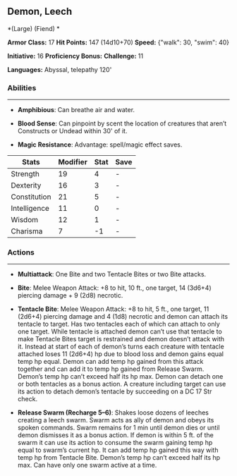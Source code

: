 ## Demon, Leech
*(Large) (Fiend) *

**Armor Class:** 17
**Hit Points:** 147 (14d10+70)
**Speed:** {"walk": 30, "swim": 40}

**Initiative:** 16
**Proficiency Bonus:**
**Challenge:** 11

**Languages:** Abyssal, telepathy 120'

### Abilities
 --- 
- **Amphibious**: Can breathe air and water.

- **Blood Sense**: Can pinpoint by scent the location of creatures that aren’t Constructs or Undead within 30' of it.

- **Magic Resistance**: Advantage: spell/magic effect saves.



| Stats | Modifier | Stat | Save
| ---- | ---- | ---- | ---- |
| Strength | 19 | 4 | - |
| Dexterity | 16 | 3 | - |
| Constitution | 21 | 5 | - |
| Intelligence | 11 | 0 | - |
| Wisdom | 12 | 1 | - |
| Charisma | 7 | -1 | - |

### Actions
 --- 
- **Multiattack**: One Bite and two Tentacle Bites or two Bite attacks.

- **Bite**: Melee Weapon Attack: +8 to hit, 10 ft., one target, 14 (3d6+4) piercing damage + 9 (2d8) necrotic.

- **Tentacle Bite**: Melee Weapon Attack: +8 to hit, 5 ft., one target, 11 (2d6+4) piercing damage and 4 (1d8) necrotic and demon can attach its tentacle to target. Has two tentacles each of which can attach to only one target. While tentacle is attached demon can’t use that tentacle to make Tentacle Bites target is restrained and demon doesn’t attack with it. Instead at start of each of demon’s turns each creature with tentacle attached loses 11 (2d6+4) hp due to blood loss and demon gains equal temp hp equal. Demon can add temp hp gained from this attack together and can add it to temp hp gained from Release Swarm. Demon’s temp hp can’t exceed half its hp max. Demon can detach one or both tentacles as a bonus action. A creature including target can use its action to detach demon’s tentacle by succeeding on a DC 17 Str check.

- **Release Swarm (Recharge 5–6)**: Shakes loose dozens of leeches creating a leech swarm. Swarm acts as ally of demon and obeys its spoken commands. Swarm remains for 1 min until demon dies or until demon dismisses it as a bonus action. If demon is within 5 ft. of the swarm it can use its action to consume the swarm gaining temp hp equal to swarm’s current hp. It can add temp hp gained this way with temp hp from Tentacle Bite. Demon’s temp hp can’t exceed half its hp max. Can have only one swarm active at a time.

